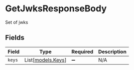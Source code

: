 # GetJwksResponseBody

Set of jwks


## Fields

| Field                                  | Type                                   | Required                               | Description                            |
| -------------------------------------- | -------------------------------------- | -------------------------------------- | -------------------------------------- |
| `keys`                                 | List[[models.Keys](../models/keys.md)] | :heavy_minus_sign:                     | N/A                                    |